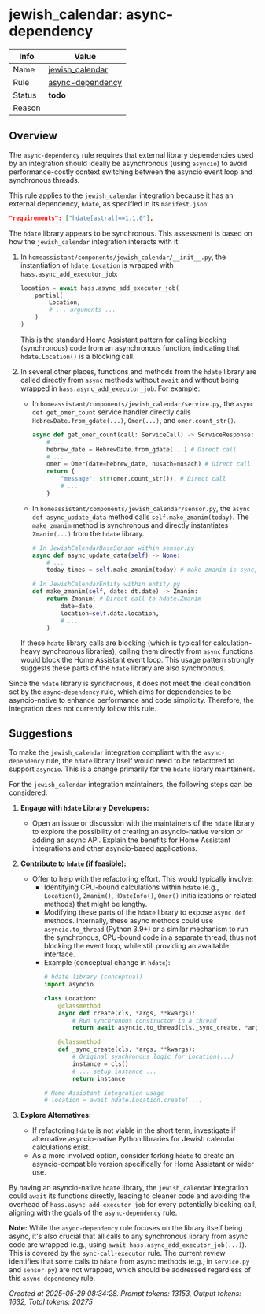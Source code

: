 # jewish_calendar: async-dependency

| Info   | Value                                                                    |
|--------|--------------------------------------------------------------------------|
| Name   | [jewish_calendar](https://www.home-assistant.io/integrations/jewish_calendar/) |
| Rule   | [async-dependency](https://developers.home-assistant.io/docs/core/integration-quality-scale/rules/async-dependency)                                                     |
| Status | **todo**                                                                 |
| Reason |                                                                          |

## Overview

The `async-dependency` rule requires that external library dependencies used by an integration should ideally be asynchronous (using `asyncio`) to avoid performance-costly context switching between the asyncio event loop and synchronous threads.

This rule applies to the `jewish_calendar` integration because it has an external dependency, `hdate`, as specified in its `manifest.json`:
```json
"requirements": ["hdate[astral]==1.1.0"],
```

The `hdate` library appears to be synchronous. This assessment is based on how the `jewish_calendar` integration interacts with it:

1.  In `homeassistant/components/jewish_calendar/__init__.py`, the instantiation of `hdate.Location` is wrapped with `hass.async_add_executor_job`:
    ```python
    location = await hass.async_add_executor_job(
        partial(
            Location,
            # ... arguments ...
        )
    )
    ```
    This is the standard Home Assistant pattern for calling blocking (synchronous) code from an asynchronous function, indicating that `hdate.Location()` is a blocking call.

2.  In several other places, functions and methods from the `hdate` library are called directly from `async` methods without `await` and without being wrapped in `hass.async_add_executor_job`. For example:
    *   In `homeassistant/components/jewish_calendar/service.py`, the `async def get_omer_count` service handler directly calls `HebrewDate.from_gdate(...)`, `Omer(...)`, and `omer.count_str()`.
        ```python
        async def get_omer_count(call: ServiceCall) -> ServiceResponse:
            # ...
            hebrew_date = HebrewDate.from_gdate(...) # Direct call
            # ...
            omer = Omer(date=hebrew_date, nusach=nusach) # Direct call
            return {
                "message": str(omer.count_str()), # Direct call
                # ...
            }
        ```
    *   In `homeassistant/components/jewish_calendar/sensor.py`, the `async def async_update_data` method calls `self.make_zmanim(today)`. The `make_zmanim` method is synchronous and directly instantiates `Zmanim(...)` from the `hdate` library.
        ```python
        # In JewishCalendarBaseSensor within sensor.py
        async def async_update_data(self) -> None:
            # ...
            today_times = self.make_zmanim(today) # make_zmanim is sync, calls hdate.Zmanim()

        # In JewishCalendarEntity within entity.py
        def make_zmanim(self, date: dt.date) -> Zmanim:
            return Zmanim( # Direct call to hdate.Zmanim
                date=date,
                location=self.data.location,
                # ...
            )
        ```
    If these `hdate` library calls are blocking (which is typical for calculation-heavy synchronous libraries), calling them directly from `async` functions would block the Home Assistant event loop. This usage pattern strongly suggests these parts of the `hdate` library are also synchronous.

Since the `hdate` library is synchronous, it does not meet the ideal condition set by the `async-dependency` rule, which aims for dependencies to be asyncio-native to enhance performance and code simplicity. Therefore, the integration does not currently follow this rule.

## Suggestions

To make the `jewish_calendar` integration compliant with the `async-dependency` rule, the `hdate` library itself would need to be refactored to support `asyncio`. This is a change primarily for the `hdate` library maintainers.

For the `jewish_calendar` integration maintainers, the following steps can be considered:

1.  **Engage with `hdate` Library Developers:**
    *   Open an issue or discussion with the maintainers of the `hdate` library to explore the possibility of creating an asyncio-native version or adding an async API. Explain the benefits for Home Assistant integrations and other asyncio-based applications.

2.  **Contribute to `hdate` (if feasible):**
    *   Offer to help with the refactoring effort. This would typically involve:
        *   Identifying CPU-bound calculations within `hdate` (e.g., `Location()`, `Zmanim()`, `HDateInfo()`, `Omer()` initializations or related methods) that might be lengthy.
        *   Modifying these parts of the `hdate` library to expose `async def` methods. Internally, these async methods could use `asyncio.to_thread` (Python 3.9+) or a similar mechanism to run the synchronous, CPU-bound code in a separate thread, thus not blocking the event loop, while still providing an awaitable interface.
        *   Example (conceptual change in `hdate`):
            ```python
            # hdate library (conceptual)
            import asyncio

            class Location:
                @classmethod
                async def create(cls, *args, **kwargs):
                    # Run synchronous constructor in a thread
                    return await asyncio.to_thread(cls._sync_create, *args, **kwargs)

                @classmethod
                def _sync_create(cls, *args, **kwargs):
                    # Original synchronous logic for Location(...)
                    instance = cls()
                    # ... setup instance ...
                    return instance

            # Home Assistant integration usage
            # location = await hdate.Location.create(...)
            ```

3.  **Explore Alternatives:**
    *   If refactoring `hdate` is not viable in the short term, investigate if alternative asyncio-native Python libraries for Jewish calendar calculations exist.
    *   As a more involved option, consider forking `hdate` to create an asyncio-compatible version specifically for Home Assistant or wider use.

By having an asyncio-native `hdate` library, the `jewish_calendar` integration could `await` its functions directly, leading to cleaner code and avoiding the overhead of `hass.async_add_executor_job` for every potentially blocking call, aligning with the goals of the `async-dependency` rule.

**Note:** While the `async-dependency` rule focuses on the library itself being async, it's also crucial that all calls to any synchronous library from async code are wrapped (e.g., using `await hass.async_add_executor_job(...)`). This is covered by the `sync-call-executor` rule. The current review identifies that some calls to `hdate` from async methods (e.g., in `service.py` and `sensor.py`) are not wrapped, which should be addressed regardless of this `async-dependency` rule.

_Created at 2025-05-29 08:34:28. Prompt tokens: 13153, Output tokens: 1632, Total tokens: 20275_
